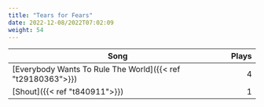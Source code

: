 ```yaml
---
title: "Tears for Fears"
date: 2022-12-08/2022T07:02:09
weight: 54
---
```




 Song | Plays 
----- | -----:
[Everybody Wants To  Rule The World]({{< ref "t29180363">}}) | 4
[Shout]({{< ref "t840911">}}) | 1
